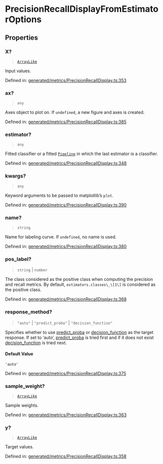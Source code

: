 # PrecisionRecallDisplayFromEstimatorOptions

## Properties

### X?

> [`ArrayLike`](../types/ArrayLike.md)

Input values.

Defined in:  [generated/metrics/PrecisionRecallDisplay.ts:353](https://github.com/transitive-bullshit/scikit-learn-ts/blob/122b3c0/packages/sklearn/src/generated/metrics/PrecisionRecallDisplay.ts#L353)

### ax?

> `any`

Axes object to plot on. If `undefined`, a new figure and axes is created.

Defined in:  [generated/metrics/PrecisionRecallDisplay.ts:385](https://github.com/transitive-bullshit/scikit-learn-ts/blob/122b3c0/packages/sklearn/src/generated/metrics/PrecisionRecallDisplay.ts#L385)

### estimator?

> `any`

Fitted classifier or a fitted [`Pipeline`](sklearn.pipeline.Pipeline.html#sklearn.pipeline.Pipeline "sklearn.pipeline.Pipeline") in which the last estimator is a classifier.

Defined in:  [generated/metrics/PrecisionRecallDisplay.ts:348](https://github.com/transitive-bullshit/scikit-learn-ts/blob/122b3c0/packages/sklearn/src/generated/metrics/PrecisionRecallDisplay.ts#L348)

### kwargs?

> `any`

Keyword arguments to be passed to matplotlib’s `plot`.

Defined in:  [generated/metrics/PrecisionRecallDisplay.ts:390](https://github.com/transitive-bullshit/scikit-learn-ts/blob/122b3c0/packages/sklearn/src/generated/metrics/PrecisionRecallDisplay.ts#L390)

### name?

> `string`

Name for labeling curve. If `undefined`, no name is used.

Defined in:  [generated/metrics/PrecisionRecallDisplay.ts:380](https://github.com/transitive-bullshit/scikit-learn-ts/blob/122b3c0/packages/sklearn/src/generated/metrics/PrecisionRecallDisplay.ts#L380)

### pos\_label?

> `string` \| `number`

The class considered as the positive class when computing the precision and recall metrics. By default, `estimators.classes\_\[1\]` is considered as the positive class.

Defined in:  [generated/metrics/PrecisionRecallDisplay.ts:368](https://github.com/transitive-bullshit/scikit-learn-ts/blob/122b3c0/packages/sklearn/src/generated/metrics/PrecisionRecallDisplay.ts#L368)

### response\_method?

> `"auto"` \| `"predict_proba"` \| `"decision_function"`

Specifies whether to use [predict\_proba](../../glossary.html#term-predict_proba) or [decision\_function](../../glossary.html#term-decision_function) as the target response. If set to ‘auto’, [predict\_proba](../../glossary.html#term-predict_proba) is tried first and if it does not exist [decision\_function](../../glossary.html#term-decision_function) is tried next.

#### Default Value

`'auto'`

Defined in:  [generated/metrics/PrecisionRecallDisplay.ts:375](https://github.com/transitive-bullshit/scikit-learn-ts/blob/122b3c0/packages/sklearn/src/generated/metrics/PrecisionRecallDisplay.ts#L375)

### sample\_weight?

> [`ArrayLike`](../types/ArrayLike.md)

Sample weights.

Defined in:  [generated/metrics/PrecisionRecallDisplay.ts:363](https://github.com/transitive-bullshit/scikit-learn-ts/blob/122b3c0/packages/sklearn/src/generated/metrics/PrecisionRecallDisplay.ts#L363)

### y?

> [`ArrayLike`](../types/ArrayLike.md)

Target values.

Defined in:  [generated/metrics/PrecisionRecallDisplay.ts:358](https://github.com/transitive-bullshit/scikit-learn-ts/blob/122b3c0/packages/sklearn/src/generated/metrics/PrecisionRecallDisplay.ts#L358)
